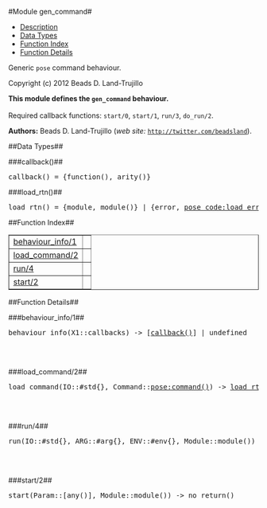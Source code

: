 

#Module gen_command#

* [Description](#description)
* [Data Types](#types)
* [Function Index](#index)
* [Function Details](#functions)


Generic `pose` command behaviour.

Copyright (c) 2012 Beads D. Land-Trujillo

__This module defines the `gen_command` behaviour.__
<br></br>
 Required callback functions: `start/0`, `start/1`, `run/3`, `do_run/2`.

__Authors:__ Beads D. Land-Trujillo (_web site:_ [`http://twitter.com/beadsland`](http://twitter.com/beadsland)).
<a name="types"></a>

##Data Types##




###<a name="type-callback">callback()</a>##



<pre>callback() = {function(), arity()}</pre>



###<a name="type-load_rtn">load_rtn()</a>##



<pre>load_rtn() = {module, module()} | {error, <a href="pose_code.md#type-load_err">pose_code:load_err()</a>}</pre>
<a name="index"></a>

##Function Index##


<table width="100%" border="1" cellspacing="0" cellpadding="2" summary="function index"><tr><td valign="top"><a href="#behaviour_info-1">behaviour_info/1</a></td><td></td></tr><tr><td valign="top"><a href="#load_command-2">load_command/2</a></td><td></td></tr><tr><td valign="top"><a href="#run-4">run/4</a></td><td></td></tr><tr><td valign="top"><a href="#start-2">start/2</a></td><td></td></tr></table>


<a name="functions"></a>

##Function Details##

<a name="behaviour_info-1"></a>

###behaviour_info/1##


<pre>behaviour_info(X1::callbacks) -> [<a href="#type-callback">callback()</a>] | undefined</pre>
<br></br>


<a name="load_command-2"></a>

###load_command/2##


<pre>load_command(IO::#std{}, Command::<a href="pose.md#type-command">pose:command()</a>) -> <a href="#type-load_rtn">load_rtn()</a></pre>
<br></br>


<a name="run-4"></a>

###run/4##


<pre>run(IO::#std{}, ARG::#arg{}, ENV::#env{}, Module::module()) -&gt; no_return()</pre>
<br></br>


<a name="start-2"></a>

###start/2##


<pre>start(Param::[any()], Module::module()) -&gt; no_return()</pre>
<br></br>


